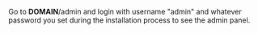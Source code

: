 Go to __DOMAIN__/admin and login with username "admin" and whatever password you set during the installation process to see the admin panel. 
